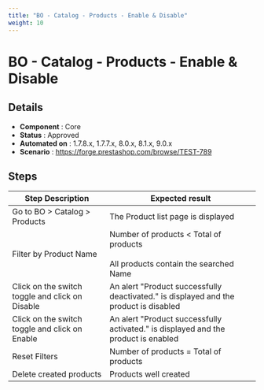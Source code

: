 ```yaml
---
title: "BO - Catalog - Products - Enable & Disable"
weight: 10
---
```


# BO - Catalog - Products - Enable & Disable
## Details
* **Component** : Core
* **Status** : Approved
* **Automated on** : 1.7.8.x, 1.7.7.x, 8.0.x, 8.1.x, 9.0.x
* **Scenario** : https://forge.prestashop.com/browse/TEST-789

## Steps
| Step Description | Expected result |
| ----- | ----- |
| Go to BO > Catalog > Products | The Product list page is displayed |
| Filter by Product Name | Number of products < Total of products<br><br>All products contain the searched Name |
| Click on the switch toggle and click on Disable | An alert "Product successfully deactivated." is displayed and the product is disabled |
| Click on the switch toggle and click on Enable | An alert "Product successfully activated." is displayed and the product is enabled |
| Reset Filters | Number of products = Total of products |
| Delete created products | Products well created |